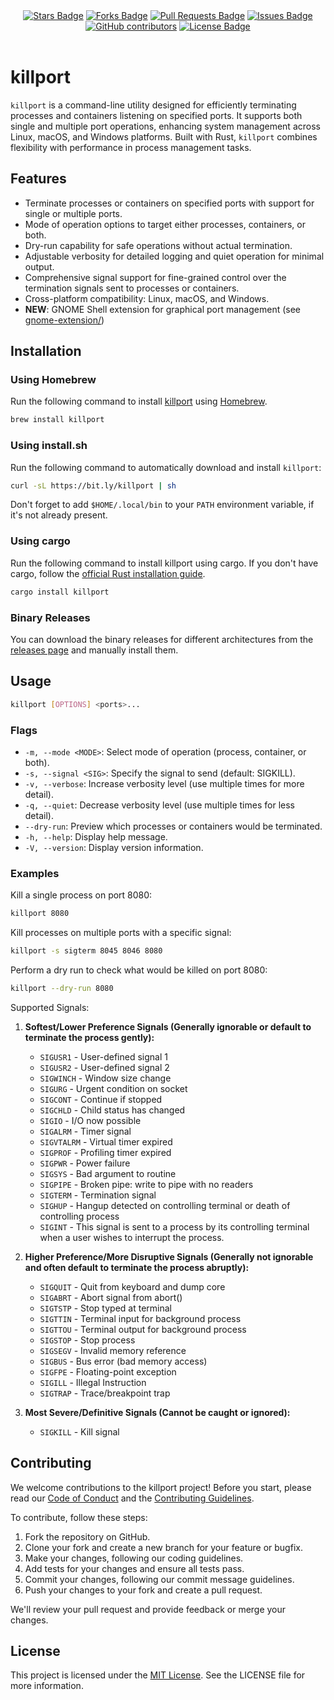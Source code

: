 <div align="center">
<a href="https://github.com/jkfran/jkfran.com/stargazers"><img src="https://img.shields.io/github/stars/jkfran/killport" alt="Stars Badge"/></a>
<a href="https://github.com/jkfran/jkfran.com/network/members"><img src="https://img.shields.io/github/forks/jkfran/killport" alt="Forks Badge"/></a>
<a href="https://github.com/jkfran/jkfran.com/pulls"><img src="https://img.shields.io/github/issues-pr/jkfran/killport" alt="Pull Requests Badge"/></a>
<a href="https://github.com/jkfran/jkfran.com/issues"><img src="https://img.shields.io/github/issues/jkfran/killport" alt="Issues Badge"/></a>
<a href="https://github.com/jkfran/jkfran.com/graphs/contributors"><img alt="GitHub contributors" src="https://img.shields.io/github/contributors/jkfran/killport?color=2b9348"></a>
<a href="https://github.com/jkfran/jkfran.com/blob/master/LICENSE"><img src="https://img.shields.io/github/license/jkfran/killport?color=2b9348" alt="License Badge"/></a>
</div>
<br>

# killport

`killport` is a command-line utility designed for efficiently terminating processes and containers listening on specified ports. It supports both single and multiple port operations, enhancing system management across Linux, macOS, and Windows platforms. Built with Rust, `killport` combines flexibility with performance in process management tasks.

## Features

- Terminate processes or containers on specified ports with support for single or multiple ports.
- Mode of operation options to target either processes, containers, or both.
- Dry-run capability for safe operations without actual termination.
- Adjustable verbosity for detailed logging and quiet operation for minimal output.
- Comprehensive signal support for fine-grained control over the termination signals sent to processes or containers.
- Cross-platform compatibility: Linux, macOS, and Windows.
- **NEW**: GNOME Shell extension for graphical port management (see [gnome-extension/](gnome-extension/))

## Installation

### Using Homebrew

Run the following command to install [killport](https://formulae.brew.sh/formula/killport) using [Homebrew](https://brew.sh/).

```sh
brew install killport
```

### Using install.sh

Run the following command to automatically download and install `killport`:

```sh
curl -sL https://bit.ly/killport | sh
```

Don't forget to add `$HOME/.local/bin` to your `PATH` environment variable, if it's not already present.

### Using cargo

Run the following command to install killport using cargo. If you don't have cargo, follow the [official Rust installation guide](https://www.rust-lang.org/tools/install).

```sh
cargo install killport
```

### Binary Releases

You can download the binary releases for different architectures from the [releases page](https://github.com/jkfran/killport/releases) and manually install them.

## Usage

```sh
killport [OPTIONS] <ports>...
```

### Flags

- `-m, --mode <MODE>`: Select mode of operation (process, container, or both).
- `-s, --signal <SIG>`: Specify the signal to send (default: SIGKILL).
- `-v, --verbose`: Increase verbosity level (use multiple times for more detail).
- `-q, --quiet`: Decrease verbosity level (use multiple times for less detail).
- `--dry-run`: Preview which processes or containers would be terminated.
- `-h, --help`: Display help message.
- `-V, --version`: Display version information.

### Examples

Kill a single process on port 8080:

```sh
killport 8080
```

Kill processes on multiple ports with a specific signal:

```sh
killport -s sigterm 8045 8046 8080
```

Perform a dry run to check what would be killed on port 8080:

```sh
killport --dry-run 8080
```

Supported Signals:

1. **Softest/Lower Preference Signals (Generally ignorable or default to terminate the process gently):**
   - `SIGUSR1` - User-defined signal 1
   - `SIGUSR2` - User-defined signal 2
   - `SIGWINCH` - Window size change
   - `SIGURG` - Urgent condition on socket
   - `SIGCONT` - Continue if stopped
   - `SIGCHLD` - Child status has changed
   - `SIGIO` - I/O now possible
   - `SIGALRM` - Timer signal
   - `SIGVTALRM` - Virtual timer expired
   - `SIGPROF` - Profiling timer expired
   - `SIGPWR` - Power failure
   - `SIGSYS` - Bad argument to routine
   - `SIGPIPE` - Broken pipe: write to pipe with no readers
   - `SIGTERM` - Termination signal
   - `SIGHUP` - Hangup detected on controlling terminal or death of controlling process
   - `SIGINT` - This signal is sent to a process by its controlling terminal when a user wishes to interrupt the process.

2. **Higher Preference/More Disruptive Signals (Generally not ignorable and often default to terminate the process abruptly):**
   - `SIGQUIT` - Quit from keyboard and dump core
   - `SIGABRT` - Abort signal from abort()
   - `SIGTSTP` - Stop typed at terminal
   - `SIGTTIN` - Terminal input for background process
   - `SIGTTOU` - Terminal output for background process
   - `SIGSTOP` - Stop process
   - `SIGSEGV` - Invalid memory reference
   - `SIGBUS` - Bus error (bad memory access)
   - `SIGFPE` - Floating-point exception
   - `SIGILL` - Illegal Instruction
   - `SIGTRAP` - Trace/breakpoint trap

3. **Most Severe/Definitive Signals (Cannot be caught or ignored):**
   - `SIGKILL` - Kill signal

## Contributing

We welcome contributions to the killport project! Before you start, please read our [Code of Conduct](CODE_OF_CONDUCT.md) and the [Contributing Guidelines](CONTRIBUTING.md).

To contribute, follow these steps:

1. Fork the repository on GitHub.
2. Clone your fork and create a new branch for your feature or bugfix.
3. Make your changes, following our coding guidelines.
4. Add tests for your changes and ensure all tests pass.
5. Commit your changes, following our commit message guidelines.
6. Push your changes to your fork and create a pull request.

We'll review your pull request and provide feedback or merge your changes.

## License

This project is licensed under the [MIT License](LICENSE). See the LICENSE file for more information.


